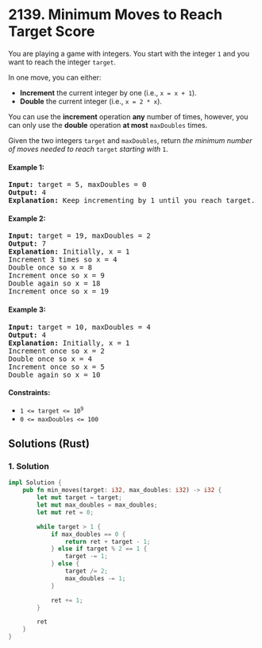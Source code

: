 # 2139. Minimum Moves to Reach Target Score
You are playing a game with integers. You start with the integer `1` and you want to reach the integer `target`.

In one move, you can either:
* **Increment** the current integer by one (i.e., `x = x + 1`).
* **Double** the current integer (i.e., `x = 2 * x`).

You can use the **increment** operation **any** number of times, however, you can only use the **double** operation **at most** `maxDoubles` times.

Given the two integers `target` and `maxDoubles`, return *the minimum number of moves needed to reach* `target` *starting with* `1`.

#### Example 1:
<pre>
<strong>Input:</strong> target = 5, maxDoubles = 0
<strong>Output:</strong> 4
<strong>Explanation:</strong> Keep incrementing by 1 until you reach target.
</pre>

#### Example 2:
<pre>
<strong>Input:</strong> target = 19, maxDoubles = 2
<strong>Output:</strong> 7
<strong>Explanation:</strong> Initially, x = 1
Increment 3 times so x = 4
Double once so x = 8
Increment once so x = 9
Double again so x = 18
Increment once so x = 19
</pre>

#### Example 3:
<pre>
<strong>Input:</strong> target = 10, maxDoubles = 4
<strong>Output:</strong> 4
<strong>Explanation:</strong> Initially, x = 1
Increment once so x = 2
Double once so x = 4
Increment once so x = 5
Double again so x = 10
</pre>

#### Constraints:
* <code>1 <= target <= 10<sup>9</sup></code>
* `0 <= maxDoubles <= 100`

## Solutions (Rust)

### 1. Solution
```Rust
impl Solution {
    pub fn min_moves(target: i32, max_doubles: i32) -> i32 {
        let mut target = target;
        let mut max_doubles = max_doubles;
        let mut ret = 0;

        while target > 1 {
            if max_doubles == 0 {
                return ret + target - 1;
            } else if target % 2 == 1 {
                target -= 1;
            } else {
                target /= 2;
                max_doubles -= 1;
            }

            ret += 1;
        }

        ret
    }
}
```
